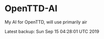 # OpenTTD-AI
My AI for OpenTTD, will use primarily air

Latest backup: Sun Sep 15 04:28:01 UTC 2019
